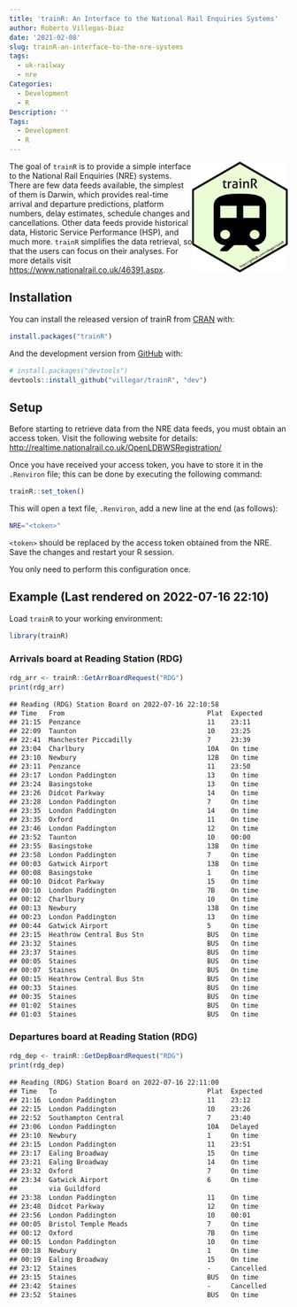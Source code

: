 ```yaml
---
title: 'trainR: An Interface to the National Rail Enquiries Systems'
author: Roberto Villegas-Diaz
date: '2021-02-08'
slug: trainR-an-interface-to-the-nre-systems
tags:
  - uk-railway
  - nre
Categories:
  - Development
  - R
Description: ''
Tags:
  - Development
  - R
---
```


<img src="https://raw.githubusercontent.com/villegar/trainR/main/inst/images/logo.png" alt="logo" align="right" height=200px/>

The goal of `trainR` is to provide a simple interface to the 
National Rail Enquiries (NRE) systems. There are few data feeds 
available, the simplest of them is Darwin, which provides real-time 
arrival and departure predictions, platform numbers, delay estimates, 
schedule changes and cancellations. Other data feeds provide historical 
data, Historic Service Performance (HSP), and much more. `trainR` 
simplifies the data retrieval, so that the users can focus on their 
analyses. For more details visit 
https://www.nationalrail.co.uk/46391.aspx.

## Installation

You can install the released version of trainR from [CRAN](https://CRAN.R-project.org) with:

``` r
install.packages("trainR")
```

And the development version from [GitHub](https://github.com/) with:

``` r
# install.packages("devtools")
devtools::install_github("villegar/trainR", "dev")
```

## Setup
Before starting to retrieve data from the NRE data feeds, you must obtain an access token. 
Visit the following website for details: http://realtime.nationalrail.co.uk/OpenLDBWSRegistration/

Once you have received your access token, you have to store it in the `.Renviron` file; this can be 
done by executing the following command:


```r
trainR::set_token()
```

This will open a text file, `.Renviron`, add a new line at the end (as follows):

```bash
NRE="<token>"
```

`<token>` should be replaced by the access token obtained from the NRE. Save the changes and restart 
your R session.

You only need to perform this configuration once.

## Example (Last rendered on 2022-07-16 22:10)

Load `trainR` to your working environment:

```r
library(trainR)
```

### Arrivals board at Reading Station (RDG)


```r
rdg_arr <- trainR::GetArrBoardRequest("RDG")
print(rdg_arr)
```

```
## Reading (RDG) Station Board on 2022-07-16 22:10:58
## Time   From                                    Plat  Expected
## 21:15  Penzance                                11    23:11
## 22:09  Taunton                                 10    23:25
## 22:41  Manchester Piccadilly                   7     23:39
## 23:04  Charlbury                               10A   On time
## 23:10  Newbury                                 12B   On time
## 23:11  Penzance                                11    23:50
## 23:17  London Paddington                       13    On time
## 23:24  Basingstoke                             13    On time
## 23:26  Didcot Parkway                          14    On time
## 23:28  London Paddington                       7     On time
## 23:35  London Paddington                       14    On time
## 23:35  Oxford                                  11    On time
## 23:46  London Paddington                       12    On time
## 23:52  Taunton                                 10    00:00
## 23:55  Basingstoke                             13B   On time
## 23:58  London Paddington                       7     On time
## 00:03  Gatwick Airport                         13B   On time
## 00:08  Basingstoke                             1     On time
## 00:10  Didcot Parkway                          15    On time
## 00:10  London Paddington                       7B    On time
## 00:12  Charlbury                               10    On time
## 00:13  Newbury                                 13B   On time
## 00:23  London Paddington                       13    On time
## 00:44  Gatwick Airport                         5     On time
## 23:15  Heathrow Central Bus Stn                BUS   On time
## 23:32  Staines                                 BUS   On time
## 23:37  Staines                                 BUS   On time
## 00:05  Staines                                 BUS   On time
## 00:07  Staines                                 BUS   On time
## 00:15  Heathrow Central Bus Stn                BUS   On time
## 00:33  Staines                                 BUS   On time
## 00:35  Staines                                 BUS   On time
## 01:02  Staines                                 BUS   On time
## 01:03  Staines                                 BUS   On time
```

### Departures board at Reading Station (RDG)


```r
rdg_dep <- trainR::GetDepBoardRequest("RDG")
print(rdg_dep)
```

```
## Reading (RDG) Station Board on 2022-07-16 22:11:00
## Time   To                                      Plat  Expected
## 21:16  London Paddington                       11    23:12
## 22:15  London Paddington                       10    23:26
## 22:52  Southampton Central                     7     23:40
## 23:06  London Paddington                       10A   Delayed
## 23:10  Newbury                                 1     On time
## 23:15  London Paddington                       11    23:51
## 23:17  Ealing Broadway                         15    On time
## 23:21  Ealing Broadway                         14    On time
## 23:32  Oxford                                  7     On time
## 23:34  Gatwick Airport                         6     On time
##        via Guildford                           
## 23:38  London Paddington                       11    On time
## 23:48  Didcot Parkway                          12    On time
## 23:56  London Paddington                       10    00:01
## 00:05  Bristol Temple Meads                    7     On time
## 00:12  Oxford                                  7B    On time
## 00:15  London Paddington                       10    On time
## 00:18  Newbury                                 1     On time
## 00:19  Ealing Broadway                         15    On time
## 23:12  Staines                                 -     Cancelled
## 23:15  Staines                                 BUS   On time
## 23:42  Staines                                 -     Cancelled
## 23:52  Staines                                 BUS   On time
```
